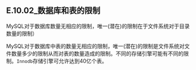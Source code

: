 ## E.10.02_数据库和表的限制

MySQL对于数据库数量无相应的限制，唯一(潜在)的限制在于文件系统对于目录数量的限制）

MySQL对于数据库中表的数量无相应的限制，唯一(潜在)的限制是文件系统对文件数量多少的限制从而对表的数量造成的限制。不同的存储引擎可能有不同的限制。`Innodb`存储引擎可允许达到40亿个表。
